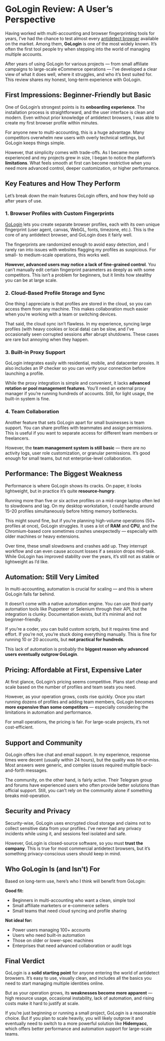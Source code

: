 # GoLogin Review: A User’s Perspective

Having worked with multi-accounting and browser fingerprinting tools for years, I’ve had the chance to test almost every [antidetect browser](https://hidemyacc.com/) available on the market. Among them, **GoLogin** is one of the most widely known. It’s often the first tool people try when stepping into the world of managing multiple accounts.  

After years of using GoLogin for various projects — from small affiliate campaigns to large-scale eCommerce operations — I’ve developed a clear view of what it does well, where it struggles, and who it’s best suited for. This review shares my honest, long-term experience with GoLogin.

## First Impressions: Beginner-Friendly but Basic

One of GoLogin’s strongest points is its **onboarding experience**. The installation process is straightforward, and the user interface is clean and modern. Even without prior knowledge of antidetect browsers, I was able to create my first browser profile within minutes.  

For anyone new to multi-accounting, this is a huge advantage. Many competitors overwhelm new users with overly technical settings, but GoLogin keeps things simple.  

However, that simplicity comes with trade-offs. As I became more experienced and my projects grew in size, I began to notice the platform’s **limitations**. What feels smooth at first can become restrictive when you need more advanced control, deeper customization, or higher performance.

## Key Features and How They Perform

Let’s break down the main features GoLogin offers, and how they hold up after years of use.

### 1. Browser Profiles with Custom Fingerprints
[GoLogin](https://hidemyacc.com/gologin-antidetect-browser) lets you create separate browser profiles, each with its own unique fingerprint (user agent, canvas, WebGL, fonts, timezone, etc.). This is the core of any antidetect browser, and GoLogin does it fairly well.  

The fingerprints are randomized enough to avoid easy detection, and I rarely ran into issues with websites flagging my profiles as suspicious. For small- to medium-scale operations, this works well.

**However, advanced users may notice a lack of fine-grained control**. You can’t manually edit certain fingerprint parameters as deeply as with some competitors. This isn’t a problem for beginners, but it limits how stealthy you can be at large scale.

### 2. Cloud-Based Profile Storage and Sync
One thing I appreciate is that profiles are stored in the cloud, so you can access them from any machine. This makes collaboration much easier when you’re working with a team or switching devices.  

That said, the cloud sync isn’t flawless. In my experience, syncing large profiles (with heavy cookies or local data) can be slow, and I’ve occasionally seen corrupted sessions after abrupt shutdowns. These cases are rare but annoying when they happen.

### 3. Built-in Proxy Support
GoLogin integrates easily with residential, mobile, and datacenter proxies. It also includes an IP checker so you can verify your connection before launching a profile.  

While the proxy integration is simple and convenient, it lacks **advanced rotation or pool management features**. You’ll need an external proxy manager if you’re running hundreds of accounts. Still, for light usage, the built-in system is fine.

### 4. Team Collaboration
Another feature that sets GoLogin apart for small businesses is team support. You can share profiles with teammates and assign permissions. This is useful if you want to separate access for different team members or freelancers.  

However, the **team management system is still basic** — there are no activity logs, user role customization, or granular permissions. It’s good enough for small teams, but not enterprise-level collaboration.

## Performance: The Biggest Weakness

Performance is where GoLogin shows its cracks. On paper, it looks lightweight, but in practice it’s quite **resource-hungry**.  

Running more than five or six active profiles on a mid-range laptop often led to slowdowns and lag. On my desktop workstation, I could handle around 15–20 profiles simultaneously before hitting memory bottlenecks.  

This might sound fine, but if you’re planning high-volume operations (50+ profiles at once), GoLogin struggles. It uses a lot of **RAM** and **CPU**, and the Chromium-based core sometimes crashes unexpectedly — especially with older machines or heavy extensions.

Over time, these small slowdowns and crashes add up. They interrupt workflow and can even cause account losses if a session drops mid-task. While GoLogin has improved stability over the years, it’s still not as stable or lightweight as I’d like.

## Automation: Still Very Limited

In multi-accounting, automation is crucial for scaling — and this is where GoLogin falls far behind.  

It doesn’t come with a native automation engine. You can use third-party automation tools like Puppeteer or Selenium through their API, but the integration is clunky. Documentation exists, but it’s minimal and not beginner-friendly.  

If you’re a coder, you can build custom scripts, but it requires time and effort. If you’re not, you’re stuck doing everything manually. This is fine for running 10 or 20 accounts, but **not practical for hundreds**.

This lack of automation is probably the **biggest reason why advanced users eventually outgrow GoLogin**.

## Pricing: Affordable at First, Expensive Later

At first glance, GoLogin’s pricing seems competitive. Plans start cheap and scale based on the number of profiles and team seats you need.  

However, as your operation grows, costs rise quickly. Once you start running dozens of profiles and adding team members, GoLogin becomes **more expensive than some competitors** — especially considering the limitations in automation and performance.

For small operations, the pricing is fair. For large-scale projects, it’s not cost-efficient.

## Support and Community

GoLogin offers live chat and email support. In my experience, response times were decent (usually within 24 hours), but the quality was hit-or-miss. Most answers were generic, and complex issues required multiple back-and-forth messages.  

The community, on the other hand, is fairly active. Their Telegram group and forums have experienced users who often provide better solutions than official support. Still, you can’t rely on the community alone if something breaks mid-operation.

## Security and Privacy

Security-wise, GoLogin uses encrypted cloud storage and claims not to collect sensitive data from your profiles. I’ve never had any privacy incidents while using it, and sessions feel isolated and safe.  

However, GoLogin is closed-source software, so you must **trust the company**. This is true for most commercial antidetect browsers, but it’s something privacy-conscious users should keep in mind.

## Who GoLogin Is (and Isn’t) For

Based on long-term use, here’s who I think will benefit from GoLogin:

**Good fit:**
- Beginners in multi-accounting who want a clean, simple tool  
- Small affiliate marketers or e-commerce sellers  
- Small teams that need cloud syncing and profile sharing  

**Not ideal for:**
- Power users managing 100+ accounts  
- Users who need built-in automation  
- Those on older or lower-spec machines  
- Enterprises that need advanced collaboration or audit logs

## Final Verdict

GoLogin is a **solid starting point** for anyone entering the world of antidetect browsers. It’s easy to use, visually clean, and includes all the basics you need to start managing multiple identities online.  

But as your operation grows, its **weaknesses become more apparent** — high resource usage, occasional instability, lack of automation, and rising costs make it hard to justify at scale.

If you’re just beginning or running a small project, GoLogin is a reasonable choice. But if you plan to scale heavily, you will likely outgrow it and eventually need to switch to a more powerful solution like **Hidemyacc**, which offers better performance and automation support for large-scale teams.

